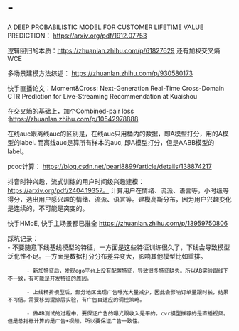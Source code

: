 # -

A DEEP PROBABILISTIC MODEL FOR CUSTOMER LIFETIME VALUE PREDICTION： https://arxiv.org/pdf/1912.07753

逻辑回归的本质：https://zhuanlan.zhihu.com/p/61827629 还有加权交叉熵WCE

多场景建模方法综述： https://zhuanlan.zhihu.com/p/930580173

快手直播论文：Moment&Cross: Next-Generation Real-Time Cross-Domain CTR Prediction for Live-Streaming Recommendation at Kuaishou

在交叉熵的基础上，加个Combined-pair loss :https://zhuanlan.zhihu.com/p/10542978888

在线auc跟离线auc的区别是，在线auc只用桶内的数据，即A模型打分，用的A模型的label. 而离线auc是算所有样本的auc, 即A模型打分，但是AABB模型的label。

pcoc计算： https://blog.csdn.net/pearl8899/article/details/138874217

抖音时钟兴趣，流式训练的用户时间级兴趣建模：https://arxiv.org/pdf/2404.19357。  计算用户在情绪、流派、语言等，小时级等得分，选出用户感兴趣的情绪、流派、语言等。建模高斯分布，因为用户兴趣变化是连续的，不可能是突变的。

快手HMoE, 快手主场景都已推全 https://zhuanlan.zhihu.com/p/13959750806



踩坑记录：  
          - 不要随意下线基线模型的特征，一方面是这些特征训练很久了，下线会导致模型泛化性不足。一方面是数据打分分布差异变大，影响其他模型比如重排。

          - 新加特征后，发现ego平台上没有配置特征，导致很多特征缺失。所以AB实验跟线下不一致，有可能是开发特征的原因。
          
          - 上线精排模型后，部分地区出现广告曝光大量减少，因此会影响订单量跟时长，结果不可信。需要移到混排层实验，有广告自适应的调控策略。

          - 做AB测试的过程中，要保证广告的曝光跟收入是平的，cvr模型推荐的是直播视频。但是总指标计算的是广告+视频，所以要保证广告一致性。




